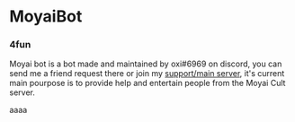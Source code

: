 # MoyaiBot

### 4fun

Moyai bot is a bot made and maintained by oxi#6969 on discord, you can send me a friend request there or join my [support/main server](https://discord.com/invite/ADRK5WUTsp), it's current main pourpose is to provide help and entertain people from the Moyai Cult server.

aaaa

